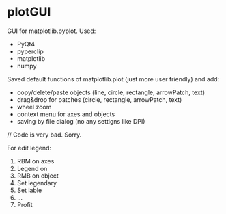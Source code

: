 # plotGUI
GUI for matplotlib.pyplot.
Used:
+ PyQt4
+ pyperclip
+ matplotlib
+ numpy

Saved default functions of matplotlib.plot (just more user friendly) and add:
+ copy/delete/paste objects (line, circle, rectangle, arrowPatch, text)
+ drag&drop for patches (circle, rectangle, arrowPatch, text)
+ wheel zoom
+ context menu for axes and objects
+ saving by file dialog (no any settigns like DPI)

// Code is very bad. Sorry.

For edit legend:
1. RBM on axes
2. Legend on
3. RMB on object
4. Set legendary
5. Set lable
6. ...
7. Profit
